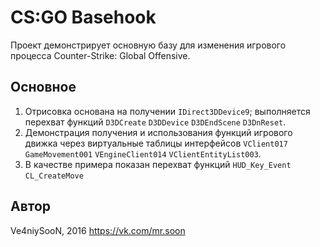 # CS:GO Basehook

Проект демонстрирует основную базу для изменения игрового процесса Counter-Strike: Global Offensive. 

## Основное

1. Отрисовка основана на получении `IDirect3DDevice9`; выполняется перехват функций `D3DCreate` `D3DDevice` `D3DEndScene` `D3DnReset`.
2. Демонстрация получения и использования функций игрового движка через виртуальные таблицы интерфейсов `VClient017` `GameMovement001` `VEngineClient014` `VClientEntityList003`. 
3. В качестве примера показан перехват функций `HUD_Key_Event` `CL_CreateMove`
  
## Автор
Ve4niySooN, 2016 https://vk.com/mr.soon

